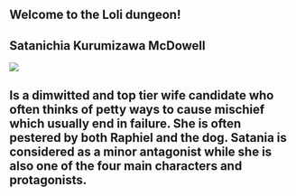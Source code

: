 ## Welcome to the Loli dungeon!


## Satanichia Kurumizawa McDowell 

<img src="https://vignette.wikia.nocookie.net/gabdro/images/5/5e/Satania_visual.png/revision/latest?cb=20170212011105">


 ## Is a dimwitted and top tier wife candidate who often thinks of petty ways to cause mischief which usually end in failure. She is often pestered by both Raphiel and the dog. Satania is considered as a minor antagonist while she is also one of the four main characters and protagonists. 









